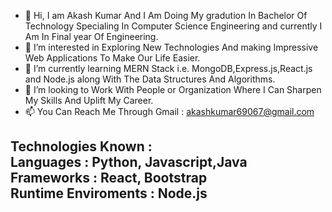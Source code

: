 - 👋 Hi, I am Akash Kumar And I Am Doing My gradution In Bachelor Of Technology Specialing In Computer Science Engineering 
and currently I Am In Final year Of Engineering.
- 👀 I’m interested in Exploring New Technologies And making Impressive Web Applications To Make Our Life Easier.
- 🌱 I’m currently learning MERN Stack i.e. MongoDB,Express.js,React.js and Node.js along With The Data Structures And Algorithms.
- 💞️ I’m looking to Work With People or Organization Where I Can Sharpen My Skills And Uplift My Career. 
- 📫 You Can Reach Me Through Gmail : akashkumar69067@gmail.com

Technologies Known :<br/>
  Languages : Python, Javascript,Java<br/>
  Frameworks : React, Bootstrap<br/>
  Runtime Enviroments : Node.js<br/>
-   

<!---
AkashKumar2701/AkashKumar2701 is a ✨ special ✨ repository because its `README.md` (this file) appears on your GitHub profile.
You can click the Preview link to take a look at your changes.
--->
